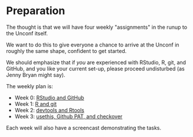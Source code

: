 # Preparation

The thought is that we will have four weekly "assignments" in the runup to the Unconf itself.

We want to do this to give everyone a chance to arrive at the Unconf in roughly the same shape, confident to get started.

We should emphasize that if *you* are experienced with RStudio, R, git, and GitHub, and you like your current set-up, please proceed undisturbed (as Jenny Bryan might say).

The weekly plan is:

- Week 0: [RStudio and GitHub](00-rstudio-github/README.md)
- Week 1: [R and git](01-r-git/README.md)
- Week 2: [devtools and Rtools](02-devtools-rtools/README.md)
- Week 3: [usethis, Github PAT, and checkover](03-usethis/README.md)

Each week will also have a screencast demonstrating the tasks. 
